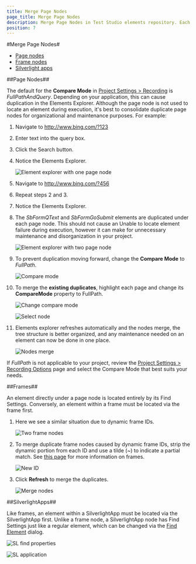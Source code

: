 ```yaml
---
title: Merge Page Nodes
page_title: Merge Page Nodes
description: Merge Page Nodes in Test Studio elements repository. Each time I start a recording session I get a new element recorded for the same control under different page node in the elements explorer. The element uses the same find expression, but the page URL differs as it has dynamically generated part. How can I reuse the same recorded element
position: 7
---
```

#Merge Page Nodes#

* <a href="/knowledge-base/project-configuration-kb/merge-page-nodes#page-nodes">Page nodes</a>
* <a href="/knowledge-base/project-configuration-kb/merge-page-nodes#frames">Frame nodes</a>
* <a href="/knowledge-base/project-configuration-kb/merge-page-nodes#silverlightapps">Silverlight apps</a>

##Page Nodes##

The default for the **Compare Mode** in <a href="/features/project-settings/recording-options" target="_blank">Project Settings > Recording</a> is *FullPathAndQuery*. Depending on your application, this can cause duplication in the Elements Explorer. Although the page node is not used to locate an element during execution, it's best to consolidate duplicate page nodes for organizational and maintenance purposes. For example:

1. Navigate to http://www.bing.com/?123

2. Enter text into the query box.

3. Click the Search button.

4. Notice the Elements Explorer.

	![Element explorer with one page node][1]

5. Navigate to http://www.bing.com/?456

6. Repeat steps 2 and 3.

7. Notice the Elements Explorer.

8. The *SbFormQText* and *SbFormGoSubmit* elements are duplicated under each page node. This should not cause an Unable to locate element failure during execution, however it can make for unnecessary maintenance and disorganization in your project.

	![Element explorer with two page node][2]

9. To prevent duplication moving forward, change the **Compare Mode** to *FullPath*.

	![Compare mode][3]

10. To merge the **existing duplicates**, highlight each page and change its **CompareMode** property to FullPath.

	![Change compare mode][4]

	![Select node][5]

11. Elements explorer refreshes automatically and the nodes merge, the tree structure is better organized, and any maintenance needed on an element can now be done in one place.

	![Nodes merge][6]


If *FullPath* is not applicable to your project, review the <a href="/features/project-settings/recording-options" target="_blank">Project Settings > Recording Options</a> page and select the Compare Mode that best suits your needs.

##Frames##

An element directly under a page node is located entirely by its Find Settings. Conversely, an element within a frame must be located via the frame first.

1. Here we see a similar situation due to dynamic frame IDs.

	![Two frame nodes][7]

2. To merge duplicate frame nodes caused by dynamic frame IDs, strip the dynamic portion from each ID and use a tilde (~) to indicate a partial match. See <a href="/getting-started/test-recording/Frames" target="_blank">this page</a> for more information on frames.

	![New ID][8]

3. Click **Refresh** to merge the duplicates.

	![Merge nodes][9]

##SilverlightApps##

Like frames, an element within a SilverlightApp must be located via the SilverlightApp first. Unlike a frame node, a SilverlightApp node has Find Settings just like a regular element, which can be changed via the <a href="/features/elements-explorer/find-element" target="_blank">Find Element</a> dialog.

![SL find properties][10]

![SL application][11]

[1]: /img/knowledge-base/project-configuration-kb/merge-page-nodes/fig1.png
[2]: /img/knowledge-base/project-configuration-kb/merge-page-nodes/fig2.png
[3]: /img/knowledge-base/project-configuration-kb/merge-page-nodes/fig3.png
[4]: /img/knowledge-base/project-configuration-kb/merge-page-nodes/fig4.png
[5]: /img/knowledge-base/project-configuration-kb/merge-page-nodes/fig5.png
[6]: /img/knowledge-base/project-configuration-kb/merge-page-nodes/fig6.png
[7]: /img/knowledge-base/project-configuration-kb/merge-page-nodes/fig7.png
[8]: /img/knowledge-base/project-configuration-kb/merge-page-nodes/fig8.png
[9]: /img/knowledge-base/project-configuration-kb/merge-page-nodes/fig9.png
[10]: /img/knowledge-base/project-configuration-kb/merge-page-nodes/fig10.png
[11]: /img/knowledge-base/project-configuration-kb/merge-page-nodes/fig11.png
